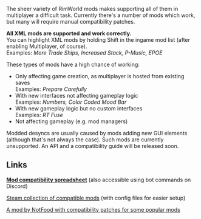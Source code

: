 The sheer variety of RimWorld mods makes supporting all of them in multiplayer a difficult task. Currently there's a number of mods which work, but many will require manual compatibility patches.

**All XML mods are supported and work correctly.**  
You can highlight XML mods by holding Shift in the ingame mod list (after enabling Multiplayer, of course).  
Examples: _More Trade Ships, Increased Stack, P-Music, EPOE_

These types of mods have a high chance of working:
- Only affecting game creation, as multiplayer is hosted from existing saves  
Examples: _Prepare Carefully_
- With new interfaces not affecting gameplay logic  
Examples: _Numbers, Color Coded Mood Bar_
- With new gameplay logic but no custom interfaces  
Examples: _RT Fuse_
- Not affecting gameplay (e.g. mod managers)

Modded desyncs are usually caused by mods adding new GUI elements (although that's not always the case). Such mods are currently unsupported. An API and a compatibility guide will be released soon.

## Links

[**Mod compatibility spreadsheet**](https://docs.google.com/spreadsheets/d/1jaDxV8F7bcz4E9zeIRmZGKuaX7d0kvWWq28aKckISaY/edit) (also accessible using bot commands on Discord)

[Steam collection of compatible mods](https://steamcommunity.com/sharedfiles/filedetails/?id=1618452047) (with config files for easier setup)

[A mod by NotFood with compatibility patches for some popular mods](https://steamcommunity.com/sharedfiles/filedetails/?id=1629973374)